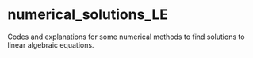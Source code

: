# numerical_solutions_LE
Codes and explanations for some numerical methods to find solutions to linear algebraic equations.
